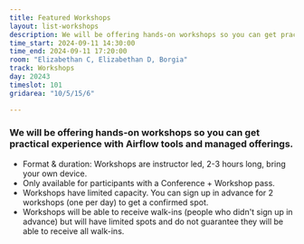 ```yaml
---
title: Featured Workshops
layout: list-workshops
description: We will be offering hands-on workshops so you can get practical experience with Airflow tools and managed offerings.
time_start: 2024-09-11 14:30:00
time_end: 2024-09-11 17:20:00
room: "Elizabethan C, Elizabethan D, Borgia"
track: Workshops
day: 20243
timeslot: 101
gridarea: "10/5/15/6"

---
```


### We will be offering hands-on workshops so you can get practical experience with Airflow tools and managed offerings.

* Format & duration: Workshops are instructor led, 2-3 hours long, bring your own device.
* Only available for participants with a Conference + Workshop pass.
* Workshops have limited capacity. You can sign up in advance for 2 workshops (one per day) to get a confirmed spot.
* Workshops will be able to receive walk-ins (people who didn't sign up in advance) but will have limited spots and do not guarantee they will be able to receive all walk-ins.


